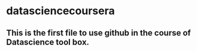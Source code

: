 # datasciencecoursera

## This is the first file to use github in the course of Datascience tool box.
